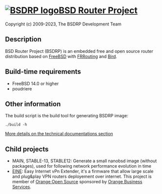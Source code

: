 # [![BSDRP logo](logos/BSDRP.logo.128.png)BSD Router Project](https://bsdrp.net)

Copyright (c) 2009-2023, The BSDRP Development Team

## Description

BSD Router Project (BSDRP) is an embedded free and open source router distribution based on [FreeBSD](https://www.freebsd.org) with [FRRouting](https://frrouting.org) and [Bird](http://bird.network.cz/).

## Build-time requirements
 - FreeBSD 14.0 or higher
 - poudriere

## Other information

The build script is the build tool for generating BSDRP image:
```
./build -h
```

[More details on the technical documentations section]( https://bsdrp.net/documentation/technical_docs)

## Child projects
 * MAIN, STABLE-13, STABLE12: Generate a small nanobsd image (without packages), used for following network performance evolution in time
 * [EINE](EINE/README.md): Easy Internet vPn Extender, it's a firmware that allow large scale and plug&play VPN routers deployement over internet. This project is member of [Orange Open Source](http://opensource.orange.com) sponsored by [Orange Business Services](http://orange-business.com).

